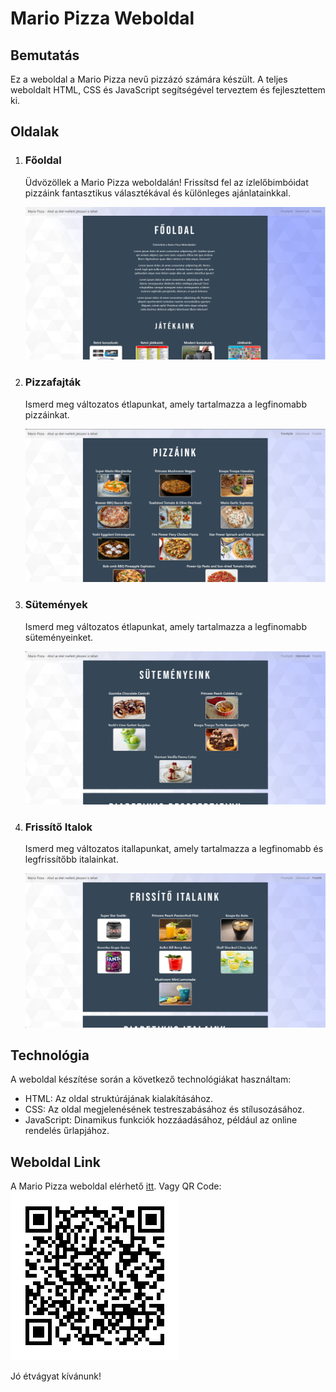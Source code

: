 # Mario Pizza Weboldal

## Bemutatás

Ez a weboldal a Mario Pizza nevű pizzázó számára készült. A teljes weboldalt HTML, CSS és JavaScript segítségével terveztem és fejlesztettem ki.

## Oldalak

1. ### Főoldal

    Üdvözöllek a Mario Pizza weboldalán! Frissítsd fel az ízlelőbimbóidat pizzáink fantasztikus választékával és különleges ajánlatainkkal.

    ![Pizza kép](assets/fooldal.png)

2. ### Pizzafajták

    Ismerd meg változatos étlapunkat, amely tartalmazza a legfinomabb pizzáinkat.

    ![Pizzafajták Kép](assets/pizzafajtaink.png)

3. ### Sütemények

    Ismerd meg változatos étlapunkat, amely tartalmazza a legfinomabb süteményeinket.

    ![Sütemények Kép](assets/sutemenyek.png)

4. ### Frissítő Italok

   Ismerd meg változatos itallapunkat, amely tartalmazza a legfinomabb és legfrissítőbb italainkat.

   ![Frissítő Kép](assets/frisstiokital.png)

## Technológia

A weboldal készítése során a következő technológiákat használtam:

- HTML: Az oldal struktúrájának kialakításához.
- CSS: Az oldal megjelenésének testreszabásához és stílusozásához.
- JavaScript: Dinamikus funkciók hozzáadásához, például az online rendelés űrlapjához.

## Weboldal Link

A Mario Pizza weboldal elérhető [itt](https://janibt.github.io/Pizzazo-feladat/).
Vagy QR Code: ![Kép](assets/pizzazo-qrcode.png)

Jó étvágyat kívánunk!
